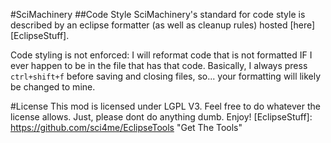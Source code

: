 #SciMachinery
##Code Style
SciMachinery's standard for code style is described by an eclipse formatter (as well as cleanup rules) hosted [here][EclipseStuff].

Code styling is not enforced: I will reformat code that is not formatted IF I ever happen to be in the file that has that code. Basically, I always press `ctrl+shift+f` before saving and closing files, so... your formatting will likely be changed to mine.

#License
This mod is licensed under LGPL V3. Feel free to do whatever the license allows.
Just, please dont do anything dumb. Enjoy!
[EclipseStuff]: https://github.com/sci4me/EclipseTools "Get The Tools"